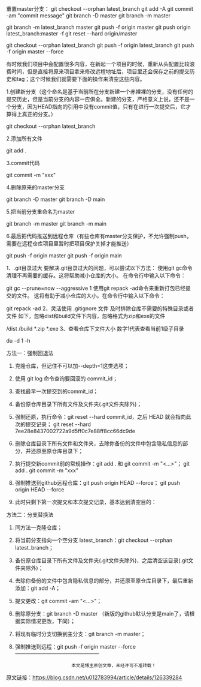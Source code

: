 重置master分支：
git checkout --orphan latest_branch
git add -A
git commit -am "commit message"
git branch -D master
git branch -m master


git branch -m latest_branch master
git push -f origin master 
git push origin latest_branch:master -f
git reset --hard origin/master

git checkout --orphan latest_branch
git push -f origin latest_branch
git push -f origin master --force

有时候我们项目中会配置很多内容，在新起一个项目的时候，重新从头配置比较浪费时间，但是直接将原来项目拿来修改远程地址后，项目里还会保存之前的提交历史和tag；这个时候我们就需要下面的操作来清空这些内容。

1.创建新分支（这个命名是基于当前所在分支新建一个赤裸裸的分支，没有任何的提交历史，但是当前分支的内容一应俱全。新建的分支，严格意义上说，还不是一个分支，因为HEAD指向的引用中没有commit值，只有在进行一次提交后，它才算得上真正的分支。）

  git checkout --orphan latest_branch

2.添加所有文件

  git add .

3.commit代码

  git commit -m "xxx"

4.删除原来的master分支

  git branch -D master
    git branch -D main

5.把当前分支重命名为master

  git branch -m master 
  git branch -m main 

6.最后把代码推送到远程仓库（有些仓库有master分支保护，不允许强制push，需要在远程仓库项目里暂时把项目保护关掉才能推送）

  git push -f origin master
    git push -f origin main
 
  
 
1、.git目录过大
要解决.git目录过大的问题，可以尝试以下方法：
使用git gc命令清理不再需要的缓存。这将帮助减小仓库的大小。
在命令行中输入以下命令：

git gc --prune=now --aggressive
1
使用git repack -ad命令来重新打包已经提交的文件。
这将有助于减小仓库的大小。在命令行中输入以下命令：

git repack -ad 
2、灵活使用 .gitignore 文件
及时排除仓库不需要的特殊目录或者文件
如下，忽略dist和build文件下内容，忽略格式为zip和exe的文件

/dist
/build
*.zip
*.exe 
3、查看仓库下文件大小
数字1代表查看当前1级子目录

du -d 1 -h 
  
方法一：强制回退法

1. 克隆仓库，但记住不可以加--depth=1这类选项；

2. 使用 git log 命令查询要回滚的 commit_id；

3. 查找最早一次提交到的commit_id；   


4. 备份原仓库目录下所有文件及文件夹(.git文件夹除外)；

5. 强制还原，执行命令：git reset --hard commit_id，之后 HEAD 就会指向此次的提交记录；
git reset --hard 7ee28e8437002722a9d5ff0c7e88ff8cc66dc9de

6. 删除仓库目录下所有文件和文件夹，去除你备份的文件中包含隐私信息的部分，并还原至原仓库目录下；

7. 执行提交新commit前的常规操作：git add . 和 git commit -m "<...>"；
git add .
git commit -m "xxx"

8. 强制推送到github远程仓库：git push origin HEAD --force；
git push origin HEAD --force

9. 此时只剩下第一次提交和本次提交记录，基本达到清空目的： 

 方法二：分支替换法

1. 同方法一克隆仓库；

2. 将当前分支指向一个空分支 latest_branch：git checkout --orphan latest_branch；

3. 备份原仓库目录下所有文件及文件夹(.git文件夹除外)，之后清空该目录(.git文件夹除外)；

4. 去除你备份的文件中包含隐私信息的部分，并还原至原仓库目录下，最后重新添加：git add -A；

5. 提交更改：git commit -am "<...>"；

6. 删除原分支：git branch -D master （新版的github默认分支是main了，请根据实际情况更改，下同）；

7. 将现有临时分支切换到主分支：git branch -m master；

8. 强制推送到远程：git push -f origin master --force
————————————————

                            本文是博主原创文章，未经许可不准转载！
                        
原文链接：https://blog.csdn.net/u012783994/article/details/126339284